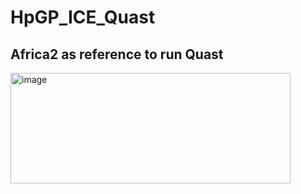 # HpGP_ICE_Quast




## Africa2 as reference to run Quast

<img width="448" height="177" alt="image" src="https://github.com/user-attachments/assets/64842df4-6a93-4feb-b662-5f6712290b3a" />
